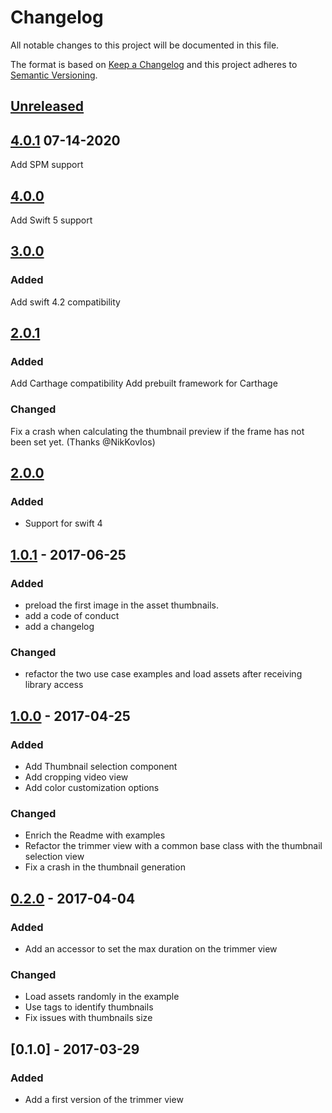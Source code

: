 # Changelog
All notable changes to this project will be documented in this file.

The format is based on [Keep a Changelog](http://keepachangelog.com/en/1.0.0/)
and this project adheres to [Semantic Versioning](http://semver.org/spec/v2.0.0.html).

## [Unreleased]

## [4.0.1] 07-14-2020

Add SPM support

## [4.0.0]

Add Swift 5 support

## [3.0.0]

### Added

Add swift 4.2 compatibility

## [2.0.1]

### Added

Add Carthage compatibility
Add prebuilt framework for Carthage

### Changed

Fix a crash when calculating the thumbnail preview if the frame has not been set yet. (Thanks @NikKovIos)

## [2.0.0]

### Added

- Support for swift 4

## [1.0.1] - 2017-06-25

### Added

- preload the first image in the asset thumbnails.
- add a code of conduct
- add a changelog

### Changed

- refactor the two use case examples and load assets after receiving library access


## [1.0.0] - 2017-04-25
### Added
- Add Thumbnail selection component
- Add cropping video view
- Add color customization options

### Changed
- Enrich the Readme with examples
- Refactor the trimmer view with a common base class with the thumbnail selection view
- Fix a crash in the thumbnail generation


## [0.2.0] - 2017-04-04

### Added
- Add an accessor to set the max duration on the trimmer view

### Changed
- Load assets randomly in the example
- Use tags to identify thumbnails
- Fix issues with thumbnails size


## [0.1.0] - 2017-03-29
### Added
- Add a first version of the trimmer view

[Unreleased]: https://github.com/prynt/PryntTrimmerView/compare/4.0.1...master
[4.0.1]: https://github.com/prynt/PryntTrimmerView/compare/4.0.0...4.0.1
[4.0.0]: https://github.com/prynt/PryntTrimmerView/compare/3.0.0...4.0.0
[3.0.0]: https://github.com/prynt/PryntTrimmerView/compare/2.0.1...3.0.0
[2.0.1]: https://github.com/prynt/PryntTrimmerView/compare/2.0.0...2.0.1
[2.0.0]: https://github.com/prynt/PryntTrimmerView/compare/1.0.1...2.0.0
[1.0.1]: https://github.com/prynt/PryntTrimmerView/compare/1.0.0...1.0.1
[1.0.0]: https://github.com/prynt/PryntTrimmerView/compare/0.2.0...1.0.0
[0.2.0]: https://github.com/prynt/PryntTrimmerView/compare/0.1.0...0.2.0
